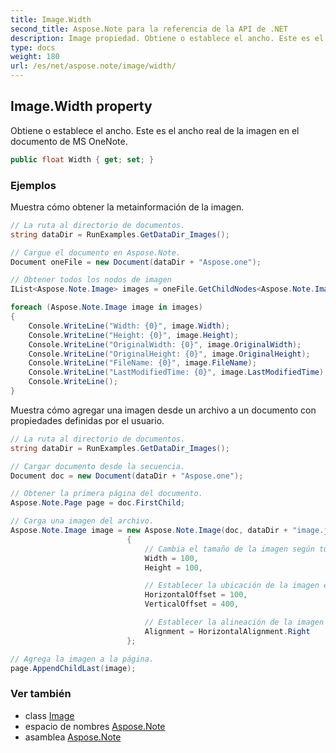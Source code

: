 ```yaml
---
title: Image.Width
second_title: Aspose.Note para la referencia de la API de .NET
description: Image propiedad. Obtiene o establece el ancho. Este es el ancho real de la imagen en el documento de MS OneNote.
type: docs
weight: 180
url: /es/net/aspose.note/image/width/
---
```

## Image.Width property

Obtiene o establece el ancho. Este es el ancho real de la imagen en el documento de MS OneNote.

```csharp
public float Width { get; set; }
```

### Ejemplos

Muestra cómo obtener la metainformación de la imagen.

```csharp
// La ruta al directorio de documentos.
string dataDir = RunExamples.GetDataDir_Images();

// Cargue el documento en Aspose.Note.
Document oneFile = new Document(dataDir + "Aspose.one");

// Obtener todos los nodos de imagen
IList<Aspose.Note.Image> images = oneFile.GetChildNodes<Aspose.Note.Image>();

foreach (Aspose.Note.Image image in images)
{
    Console.WriteLine("Width: {0}", image.Width);
    Console.WriteLine("Height: {0}", image.Height);
    Console.WriteLine("OriginalWidth: {0}", image.OriginalWidth);
    Console.WriteLine("OriginalHeight: {0}", image.OriginalHeight);
    Console.WriteLine("FileName: {0}", image.FileName);
    Console.WriteLine("LastModifiedTime: {0}", image.LastModifiedTime);
    Console.WriteLine();
}
```

Muestra cómo agregar una imagen desde un archivo a un documento con propiedades definidas por el usuario.

```csharp
// La ruta al directorio de documentos.
string dataDir = RunExamples.GetDataDir_Images();

// Cargar documento desde la secuencia.
Document doc = new Document(dataDir + "Aspose.one");

// Obtener la primera página del documento.
Aspose.Note.Page page = doc.FirstChild;

// Carga una imagen del archivo.
Aspose.Note.Image image = new Aspose.Note.Image(doc, dataDir + "image.jpg")
                          {
                              // Cambia el tamaño de la imagen según tus necesidades (opcional).
                              Width = 100,
                              Height = 100,

                              // Establecer la ubicación de la imagen en la página (opcional).
                              HorizontalOffset = 100,
                              VerticalOffset = 400,

                              // Establecer la alineación de la imagen
                              Alignment = HorizontalAlignment.Right
                          };

// Agrega la imagen a la página.
page.AppendChildLast(image);
```

### Ver también

* class [Image](../)
* espacio de nombres [Aspose.Note](../../image/)
* asamblea [Aspose.Note](../../../)


